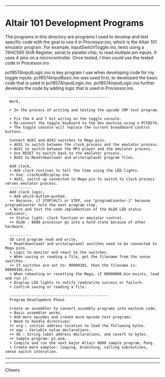 --------------------------------------------------------------------------------
# Altair 101 Development Programs

The programs in this directory are programs I used to develop and test specific code
with the goal to use it in Processor.ino, which is the Altair 101 emulator program.
For example, inputSwitchToggle.ino, tests using a 74HC595 Shift Register, serial to parallel chip, 
to read multiple pin inputs. It uses 4 pins on a microcontroller.
Once tested, I then could use the tested code in Processor.ino

pcf8574inputLogic.ino is key program I use when developing code for my toggle inputs.
pcf8574inputBasic.ino was used first, to developed the basic code that is used in pcf8574inputLogic.ino.
pcf8574inputLogic.ino further develops the code by adding logic that is used in Processor.ino.

````
  ---------------------------------------------
  Work,

  + In the process of writing and testing the opcode CMP test program.

  + Fix the 4 and 7 bit wiring on the toggle console.
  + Re-connect the toggle keyboard to the Dev machine using a PCF8574.
  + The toggle console will replace the current breadboard control buttons.

  Connect AUX1 and AUX2 switches to Mega pins.
  + AUX1 to switch between the clock process and the emulator process.
  + AUX1 to switch between the MP3 player and the emulator process.
  + Use RESET to switch back to the emulator process.
  + AUX2 to Read(download) and write(uplaod) program files.

  Add clock,
  + Add clock routines to tell the time using the LED lights.
  ++ Use: clockLedDisplay.ino
  + AUX1, switch up connected to Mega pin to switch to clock process verses emulator process.
  ----------
  Add clock logic,
  + Add which-buttom-pushed,
  ++ Because, if STOP(HLT) or STEP, use "programCounter-1" because programCounter hold the next program step.
  + Wire and test the code implemention of the HLDA LED status indicator,
  ++ Status light: clock function or emulator control.
  ++ HLDA : 8080 processor go into a hold state because of other hardware.

  ----------
  SD card program read and write,
  + Read(download) and write(uplaod) switches need to be connected to Mega pins.
  + Logic to monitor and react to the switches.
  + When saving or reading a file, get the filename from the sense switches.
  ++ If switches are set to: 00000101, then the filename is: 00000101.bin.
  + When rebooting or resetting the Mega, if 00000000.bin exists, load and run it.
  + Display LED lights to notify read/write success or failure.
  + Confirm saving or reading a file.

  ---------------------------------------------
  Program Development Phase

  Create an assembler to convert assembly programs into machine code.
  + Basic assembler works.
  + Add more opcodes and create more opcode test programs.
  + Need to handle directives:
  ++ org : initial address location to load the following bytes.
  ++ equ : Variable value declarations.
  ++ db : String label address declarations, and covert to bytes.
  ++ Sample program: p1.asm.
  + Compile and run the next major Altair 8800 sample program, Pong.
  + Create more samples: looping, branching, calling subroutines, sense switch interation.

````
--------------------------------------------------------------------------------

--------------------------------------------------------------------------------
Cheers